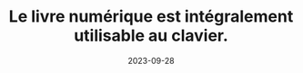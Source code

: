 ---
N: '161'
Rubrique: Navigation
title: Le livre numérique est intégralement utilisable au clavier. 
detail: Le site est intégralement utilisable au clavier. 
categories: [" Navigation"]
agrege: O4161-E053
opquast: '4 161'
indiceebook: '53'
description: "Règle n° 053"
weight:  053
actif: '1'
layout: rules
date: 2023-09-28
tags: ["", ""]
objectif: ["", ""]
Meo: ""
Controle: ""
Author: "Opquast"
steps: ["", ""]
---